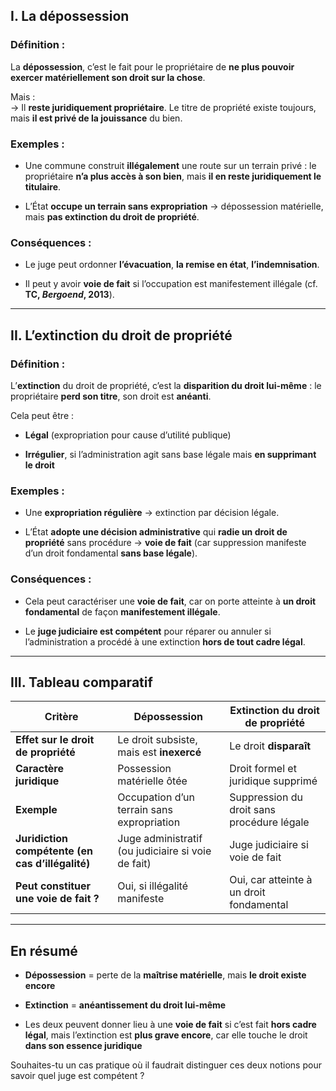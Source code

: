 ## **I. La dépossession**

### **Définition :**

La **dépossession**, c’est le fait pour le propriétaire de **ne plus pouvoir exercer matériellement son droit sur la chose**.

Mais :  
→ Il **reste juridiquement propriétaire**. Le titre de propriété existe toujours, mais **il est privé de la jouissance** du bien.

### **Exemples :**

- Une commune construit **illégalement** une route sur un terrain privé : le propriétaire **n’a plus accès à son bien**, mais **il en reste juridiquement le titulaire**.
    
- L’État **occupe un terrain sans expropriation** → dépossession matérielle, mais **pas extinction du droit de propriété**.
    

### **Conséquences :**

- Le juge peut ordonner **l’évacuation**, **la remise en état**, **l’indemnisation**.
    
- Il peut y avoir **voie de fait** si l’occupation est manifestement illégale (cf. **TC, _Bergoend_, 2013**).
    

---

## **II. L’extinction du droit de propriété**

### **Définition :**

L’**extinction** du droit de propriété, c’est la **disparition du droit lui-même** : le propriétaire **perd son titre**, son droit est **anéanti**.

Cela peut être :

- **Légal** (expropriation pour cause d’utilité publique)
    
- **Irrégulier**, si l’administration agit sans base légale mais **en supprimant le droit**
    

### **Exemples :**

- Une **expropriation régulière** → extinction par décision légale.
    
- L’État **adopte une décision administrative** qui **radie un droit de propriété** sans procédure → **voie de fait** (car suppression manifeste d’un droit fondamental **sans base légale**).
    

### **Conséquences :**

- Cela peut caractériser une **voie de fait**, car on porte atteinte à **un droit fondamental** de façon **manifestement illégale**.
    
- Le **juge judiciaire est compétent** pour réparer ou annuler si l’administration a procédé à une extinction **hors de tout cadre légal**.
    

---

## **III. Tableau comparatif**

|Critère|**Dépossession**|**Extinction du droit de propriété**|
|---|---|---|
|**Effet sur le droit de propriété**|Le droit subsiste, mais est **inexercé**|Le droit **disparaît**|
|**Caractère juridique**|Possession matérielle ôtée|Droit formel et juridique supprimé|
|**Exemple**|Occupation d’un terrain sans expropriation|Suppression du droit sans procédure légale|
|**Juridiction compétente (en cas d’illégalité)**|Juge administratif (ou judiciaire si voie de fait)|Juge judiciaire si voie de fait|
|**Peut constituer une voie de fait ?**|Oui, si illégalité manifeste|Oui, car atteinte à un droit fondamental|

---

## **En résumé**

- **Dépossession** = perte de la **maîtrise matérielle**, mais **le droit existe encore**
    
- **Extinction** = **anéantissement du droit lui-même**
    
- Les deux peuvent donner lieu à une **voie de fait** si c’est fait **hors cadre légal**, mais l’extinction est **plus grave encore**, car elle touche le droit **dans son essence juridique**
    

Souhaites-tu un cas pratique où il faudrait distinguer ces deux notions pour savoir quel juge est compétent ?